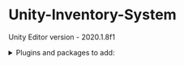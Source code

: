 # Unity-Inventory-System

Unity Editor version - 2020.1.8f1


<details>
  <summary>Plugins and packages to add:</summary>
  
- UniRx - version 7.1.0 - https://github.com/neuecc/UniRx/releases/tag/7.1.0
  
- UniTask - version 2.0.36 - https://github.com/Cysharp/UniTask/releases/tag/2.0.36 

- Extenject - version 9.2.0 - unity package - upm

- Addressables - version 1.8.5 - unity package - upm

- Unity reorderable list - https://github.com/cfoulston/Unity-Reorderable-List - unity package - upm

- Free 2D Mega Pack - unity package - upm
</details>
